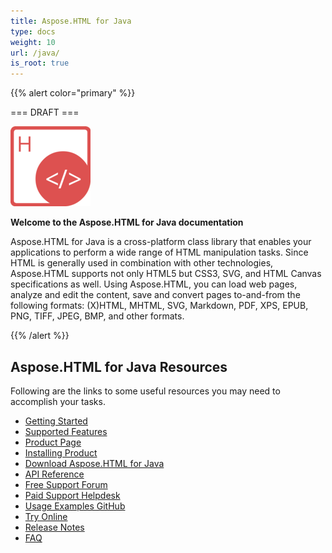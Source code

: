 ```yaml
---
title: Aspose.HTML for Java
type: docs
weight: 10
url: /java/
is_root: true
---
```

{{% alert color="primary" %}} 

\=== DRAFT ===

![Aspose.HTML for Java Product Logo](home_1.png)

**Welcome to the Aspose.HTML for Java documentation**

Aspose.HTML for Java is a cross-platform class library that enables your applications to perform a wide range of HTML manipulation tasks. Since HTML is generally used in combination with other technologies, Aspose.HTML supports not only HTML5 but CSS3, SVG, and HTML Canvas specifications as well. Using Aspose.HTML, you can load web pages, analyze and edit the content, save and convert pages to-and-from the following formats: (X)HTML, MHTML, SVG, Markdown, PDF, XPS, EPUB, PNG, TIFF, JPEG, BMP, and other formats.

{{% /alert %}} 

## Aspose.HTML for Java Resources

Following are the links to some useful resources you may need to accomplish your tasks.

* [Getting Started](/html/java/getting-started/)
* [Supported Features](/html/java/features-list/)
* [Product Page](https://products.aspose.com/html/java)
* [Installing Product](/html/java/installation/)
* [Download Aspose.HTML for Java](https://repository.aspose.com/webapp/#/artifacts/browse/tree/General/repo/com/aspose/aspose-html)
* [API Reference](https://apireference.aspose.com/html/java)
* [Free Support Forum](https://forum.aspose.com/c/html)
* [Paid Support Helpdesk](https://helpdesk.aspose.com/)
* [Usage Examples GitHub](https://github.com/aspose-html/Aspose.HTML-for-Java)
* [Try Online](https://products.aspose.app/html/family)
* [Release Notes](/html/java/release-notes/)
* [FAQ](/html/java/faq-html/)